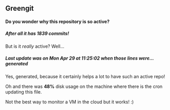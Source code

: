 ## Greengit

#### Do you wonder why this repository is so active?

##### After all it has 1839 commits!

But is it *really* active? Well...

##### Last update was on Mon Apr 29 at 11:25:02 when those lines were... generated

Yes, generated, because it certainly helps a lot to have such an active repo!

Oh and there was **48%** disk usage on the machine
where there is the cron updating this file.

Not the best way to monitor a VM in the cloud but it works! :)
